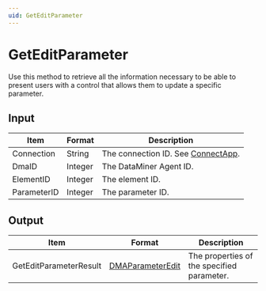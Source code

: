 ```yaml
---
uid: GetEditParameter
---
```


# GetEditParameter

Use this method to retrieve all the information necessary to be able to present users with a control that allows them to update a specific parameter.

## Input

| Item        | Format  | Description                                          |
|-------------|---------|------------------------------------------------------|
| Connection  | String  | The connection ID. See [ConnectApp](xref:ConnectApp). |
| DmaID       | Integer | The DataMiner Agent ID.                              |
| ElementID   | Integer | The element ID.                                      |
| ParameterID | Integer | The parameter ID.                                    |

## Output

| Item                   | Format                                                           | Description                                |
|------------------------|------------------------------------------------------------------|--------------------------------------------|
| GetEditParameterResult | [DMAParameterEdit](xref:DMAParameterEdit) | The properties of the specified parameter. |

